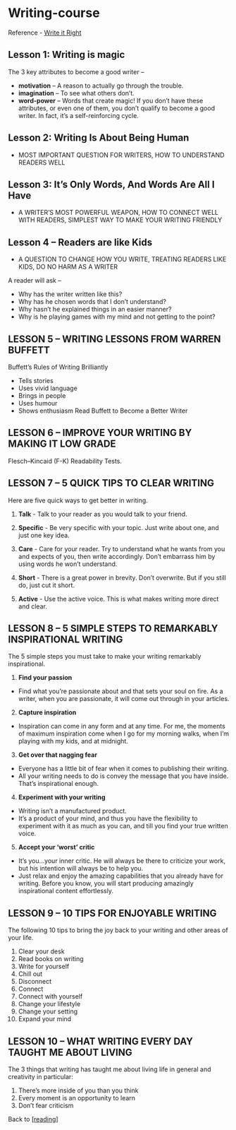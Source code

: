 # Writing-course

Reference - [Write it Right](https://www.vishalkhandelwal.com/write-it-right-final-lessons/)

## Lesson 1: Writing is magic

The 3 key attributes to become a good writer –

- **motivation** – A reason to actually go through the trouble.
- **imagination** – To see what others don’t.
- **word-power** – Words that create magic!
  If you don’t have these attributes, or even one of them, you don’t qualify to become a good writer. In fact, it’s a self-reinforcing cycle.

## Lesson 2: Writing Is About Being Human

- MOST IMPORTANT QUESTION FOR WRITERS, HOW TO UNDERSTAND READERS WELL

## Lesson 3: It’s Only Words, And Words Are All I Have

- A WRITER’S MOST POWERFUL WEAPON, HOW TO CONNECT WELL WITH READERS, SIMPLEST WAY TO MAKE YOUR WRITING FRIENDLY

## Lesson 4 – Readers are like Kids

- A QUESTION TO CHANGE HOW YOU WRITE, TREATING READERS LIKE KIDS, DO NO HARM AS A WRITER

A reader will ask –

- Why has the writer written like this?
- Why has he chosen words that I don’t understand?
- Why hasn’t he explained things in an easier manner?
- Why is he playing games with my mind and not getting to the point?

## LESSON 5 – WRITING LESSONS FROM WARREN BUFFETT

Buffett’s Rules of Writing Brilliantly

- Tells stories
- Uses vivid language
- Brings in people
- Uses humour
- Shows enthusiasm
  Read Buffett to Become a Better Writer

## LESSON 6 – IMPROVE YOUR WRITING BY MAKING IT LOW GRADE

Flesch–Kincaid (F-K) Readability Tests.

## LESSON 7 – 5 QUICK TIPS TO CLEAR WRITING

Here are five quick ways to get better in writing.

1. **Talk** - Talk to your reader as you would talk to your friend.
2. **Specific** - Be very specific with your topic. Just write about one, and just one key idea.

3. **Care** - Care for your reader. Try to understand what he wants from you and expects of you, then write accordingly. Don’t embarrass him by using words he won’t understand.
4. **Short** - There is a great power in brevity. Don’t overwrite. But if you still do, just cut it short.

5. **Active** - Use the active voice. This is what makes writing more direct and clear.

## LESSON 8 – 5 SIMPLE STEPS TO REMARKABLY INSPIRATIONAL WRITING

The 5 simple steps you must take to make your writing remarkably inspirational.

1.  **Find your passion**

- Find what you’re passionate about and that sets your soul on fire. As a writer, when you are passionate, it will come out through in your articles.

2.  **Capture inspiration**

- Inspiration can come in any form and at any time. For me, the moments of maximum inspiration come when I go for my morning walks, when I’m playing with my kids, and at midnight.

3.  **Get over that nagging fear**

- Everyone has a little bit of fear when it comes to publishing their writing.
- All your writing needs to do is convey the message that you have inside. That’s inspirational enough.

4.  **Experiment with your writing**

- Writing isn’t a manufactured product.
- It’s a product of your mind, and thus you have the flexibility to experiment with it as much as you can, and till you find your true written voice.

5.  **Accept your ‘worst’ critic**

- It’s you…your inner critic. He will always be there to criticize your work, but his intention will always be to help you.
- Just relax and enjoy the amazing capabilities that you already have for writing. Before you know, you will start producing amazingly inspirational content effortlessly.

## LESSON 9 – 10 TIPS FOR ENJOYABLE WRITING

The following 10 tips to bring the joy back to your writing and other areas of your life.

1. Clear your desk
2. Read books on writing
3. Write for yourself
4. Chill out
5. Disconnect
6. Connect
7. Connect with yourself
8. Change your lifestyle
9. Change your setting
10. Expand your mind

## LESSON 10 – WHAT WRITING EVERY DAY TAUGHT ME ABOUT LIVING

The 3 things that writing has taught me about living life in general and creativity in particular:

1. There’s more inside of you than you think
2. Every moment is an opportunity to learn
3. Don’t fear criticism

Back to [[reading]]

[//begin]: # "Autogenerated link references for markdown compatibility"
[reading]: reading.md "Reading"
[//end]: # "Autogenerated link references"
